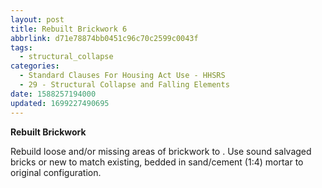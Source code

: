 ```yaml
---
layout: post
title: Rebuilt Brickwork 6
abbrlink: d71e78874bb0451c96c70c2599c0043f
tags:
  - structural_collapse
categories:
  - Standard Clauses For Housing Act Use - HHSRS
  - 29 - Structural Collapse and Falling Elements
date: 1588257194000
updated: 1699227490695
---
```


**Rebuilt Brickwork**

Rebuild loose and/or missing areas of brickwork to . Use sound salvaged bricks or new to match existing, bedded in sand/cement (1:4) mortar to original configuration.
